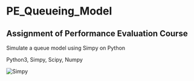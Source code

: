 # PE_Queueing_Model
## Assignment of Performance Evaluation Course

Simulate a queue model using Simpy on Python

Python3, Simpy, Scipy, Numpy


![Simpy](https://i.imgur.com/QoDrvSQ.png)
